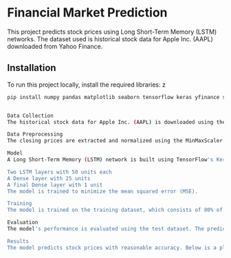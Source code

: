 # Financial Market Prediction

This project predicts stock prices using Long Short-Term Memory (LSTM) networks. The dataset used is historical stock data for Apple Inc. (AAPL) downloaded from Yahoo Finance.

## Installation

To run this project locally, install the required libraries:
z
```bash
pip install numpy pandas matplotlib seaborn tensorflow keras yfinance scikit-learn


Data Collection
The historical stock data for Apple Inc. (AAPL) is downloaded using the yfinance library. The data ranges from January 1, 2015, to January 1, 2023.

Data Preprocessing
The closing prices are extracted and normalized using the MinMaxScaler from scikit-learn. The data is then split into training and testing sets.

Model
A Long Short-Term Memory (LSTM) network is built using TensorFlow's Keras API. The model consists of:

Two LSTM layers with 50 units each
A Dense layer with 25 units
A final Dense layer with 1 unit
The model is trained to minimize the mean squared error (MSE).

Training
The model is trained on the training dataset, which consists of 80% of the historical data. The remaining 20% is used for testing. The training process involves predicting the stock prices based on the previous 60 days' closing prices.

Evaluation
The model's performance is evaluated using the test dataset. The predictions are then inverse transformed to get the actual stock prices.

Results
The model predicts stock prices with reasonable accuracy. Below is a plot showing the actual prices, training predictions, and test predictions.
